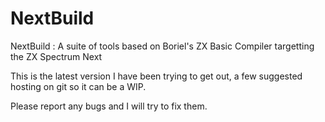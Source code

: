 # NextBuild
NextBuild : A suite of tools based on Boriel's ZX Basic Compiler targetting the ZX Spectrum Next

This is the latest version I have been trying to get out, a few suggested hosting on git so it can be a WIP.

Please report any bugs and I will try to fix them.

